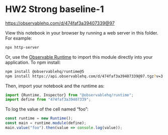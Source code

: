 # HW2 Strong baseline-1

https://observablehq.com/d/474faf3a39407339@97

View this notebook in your browser by running a web server in this folder. For
example:

~~~sh
npx http-server
~~~

Or, use the [Observable Runtime](https://github.com/observablehq/runtime) to
import this module directly into your application. To npm install:

~~~sh
npm install @observablehq/runtime@5
npm install https://api.observablehq.com/d/474faf3a39407339@97.tgz?v=3
~~~

Then, import your notebook and the runtime as:

~~~js
import {Runtime, Inspector} from "@observablehq/runtime";
import define from "474faf3a39407339";
~~~

To log the value of the cell named “foo”:

~~~js
const runtime = new Runtime();
const main = runtime.module(define);
main.value("foo").then(value => console.log(value));
~~~
